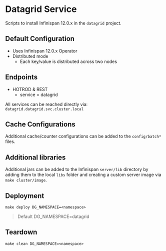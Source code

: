 # Datagrid Service
Scripts to install Infinispan 12.0.x in the `datagrid` project.

## Default Configuration
- Uses Infinispan 12.0.x Operator
- Distributed mode
    - Each key/value is distributed across two nodes

## Endpoints
- HOTROD & REST
    - service = datagrid

All services can be reached directly via:
`datagrid.datagrid.svc.cluster.local`

## Cache Configurations
Additional cache/counter configurations can be added to the `config/batch*` files.

## Additional libraries
Additional jars can be added to the Infinispan `server/lib` directory by adding them to the local `libs` folder and creating a custom server image via `make cluster/image`.

## Deployment
`make deploy DG_NAMESPACE=<namespace>`

>Default DG_NAMESPACE=datagrid

## Teardown
`make clean DG_NAMESPACE=<namespace>`
